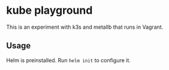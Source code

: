 # kube playground

This is an experiment with k3s and metallb that runs in Vagrant.

## Usage

Helm is preinstalled. Run `helm init` to configure it.
